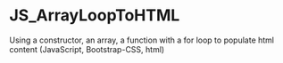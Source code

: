 # JS_ArrayLoopToHTML
Using a constructor, an array, a function with a for loop to populate html content (JavaScript, Bootstrap-CSS, html)

